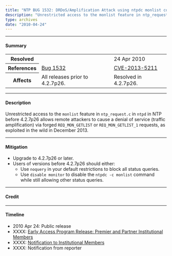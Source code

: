 ```yaml
---
title: "NTP BUG 1532: DRDoS/Amplification Attack using ntpdc monlist command"
description: "Unrestricted access to the monlist feature in ntp_request.c in ntpd allows remote attackers to cause a denial of service (traffic amplification) via forged REQ_MON_GETLIST or REQ_MON_GETLIST_1 requests. This bug was resolved in NTP 4.2.7p26."
type: archives
date: "2010-04-24"
---
```


* * *

#### Summary

<table>
  <tbody>
	<tr>
		<th><b>Resolved</b></th>
		<td><a 4.2.7p26</a></td>
		<td>24 Apr 2010</td>
	</tr>
	<tr>
		<th><b>References</b></th>
		<td><a href="https://bugs.ntp.org/show_bug.cgi?id=1532">Bug 1532</a></td>
		<td><a href="https://nvd.nist.gov/vuln/detail/CVE-2013-5211">CVE-2013-5211</a></td>
	</tr>
	<tr>
		<th><b>Affects</b></th>
		<td>All releases prior to 4.2.7p26.</td>
		<td>Resolved in 4.2.7p26.</td>
	</tr>	
  </tbody>	
</table>

* * *
    
#### Description 

Unrestricted access to the `monlist` feature in `ntp_request.c` in `ntpd` in NTP before 4.2.7p26 allows remote attackers to cause a denial of service (traffic amplification) via forged `REQ_MON_GETLIST` or `REQ_MON_GETLIST_1` requests, as exploited in the wild in December 2013.

* * *
    
#### Mitigation

* Upgrade to 4.2.7p26 or later.
* Users of versions before 4.2.7p26 should either:
  * Use `noquery` in your default restrictions to block all status queries.
  * Use `disable monitor` to disable the `ntpdc -c monlist` command while still allowing other status queries. 


* * *

#### Credit



* * *

#### Timeline

* 2010 Apr 24: Public release
* XXXX: [Early Access Program Release: Premier and Partner Institutional Members](https://www.nwtime.org/membership/benefits/)
* XXXX: [Notification to Institutional Members](https://www.nwtime.org/membership/benefits/)
* XXXX: Notification from reporter